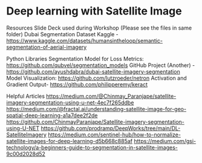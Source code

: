 
# Deep learning with Satellite Image


Resources
Slide Deck used during Workshop (Please see the files in same folder)
Dubai Segmentation Dataset Kaggle - https://www.kaggle.com/datasets/humansintheloop/semantic-segmentation-of-aerial-imagery


Python Libraries
Segmentation Model for Loss Metrics: https://github.com/qubvel/segmentation_models
GitHub Project (Another) - https://github.com/ayushdabra/dubai-satellite-imagery-segmentation
Model Visualization: https://github.com/lutzroeder/netron
Activation and Gradient Output- https://github.com/philipperemy/keract


Helpful Articles
https://medium.com/@Chinmay_Paranjape/satellite-imagery-segmentation-using-u-net-4ec7f265ddbe
https://medium.com/@fractal.ai/understanding-satellite-image-for-geo-spatial-deep-learning-a1a7dee2f2de
https://github.com/ChinmayParanjape/Satellite-imagery-segmentation-using-U-NET
https://github.com/prodramp/DeepWorks/tree/main/DL-SatelliteImagery
https://medium.com/sentinel-hub/how-to-normalize-satellite-images-for-deep-learning-d5b668c885af
https://medium.com/gsi-technology/a-beginners-guide-to-segmentation-in-satellite-images-9c00d2028d52
